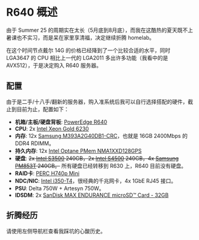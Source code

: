 # R640 概述

由于 Summer 25 的周期实在太长（5月底到8月底），而我在这酷热的夏天既不上暑课也不实习，而是呆在家里享清福，决定继续折腾 homelab。

在这个时间节点戴尔 14G 的价格已经降到了一个比较合适的水平，同时 LGA3647 的 CPU 相比上一代的 LGA2011 多出许多功能（我看中的是AVX512），于是决定购入 R640 服务器。

## 配置

由于是二手/十八手/翻新的服务器，购入准系统后我可以自行选择搭配的硬件，截止到目前为止，配置如下：

- **机箱/主板/硬盘背板**: [PowerEdge R640](https://www.dell.com/support/product-details/en-us/product/poweredge-r640/resources/search)
- **CPU**: 2x [Intel Xeon Gold 6230](https://www.intel.com/content/www/us/en/products/sku/192437/intel-xeon-gold-6230-processor-27-5m-cache-2-10-ghz/specifications.html)
- **内存**: 12x [Samsung M393A2G40DB1-CRC](https://semiconductor.samsung.com/dram/module/rdimm/m393a2g40db1-crc/)，也就是 16GB 2400Mbps 的 DDR4 RDIMM。
- **持久内存**: 12x [Intel Optane PMem NMA1XXD128GPS](https://www.intel.com/content/www/us/en/products/sku/190348/intel-optane-persistent-memory-100-series-128gb-module/specifications.html)
- **硬盘**: <del>2x [Intel S3500](https://www.intel.com/content/dam/www/public/us/en/documents/product-specifications/ssd-dc-s3500-spec.pdf) 240GB，2x [Intel S4500](https://tiscom.ru/sites/default/files/additional/ssd-dc-s4500-s4600-brief.pdf) 240GB，4x [Samsung PM853T](https://ftp.hydata.com/Downloads/scsitools/scsitools.Lite/Resources/LOD_FactoryMadeLOD-Files/Samsung/MZ7GE/PM853T-SATA-Product-Manual.pdf) 240GB。</del> 所有硬盘已经转移到 R630 上，R640 目前没有硬盘。
- **RAID卡**: [PERC H740p Mini](https://objects.icecat.biz/objects/mmo_38074103_1553678750_5018_8435.pdf)
- **NDC/NIC**: [Intel i350-T4](https://www.intel.com/content/www/us/en/products/sku/184824/intel-ethernet-network-adapter-i350t4-for-ocp-3-0/specifications.html)，很经典的千兆网卡，4x 1GbE RJ45 接口。
- **PSU**: Delta 750W + Artesyn 750W。
- **IDSDM**: 2x [SanDisk MAX ENDURANCE microSD™ Card - 32GB](https://shop.sandisk.com/products/memory-cards/microsd-cards/sandisk-max-endurance-uhs-i-microsd?sku=SDSQQVR-032G-GN6IA)

## 折腾经历

请使用左侧导航栏查看我踩坑的心酸历史。
